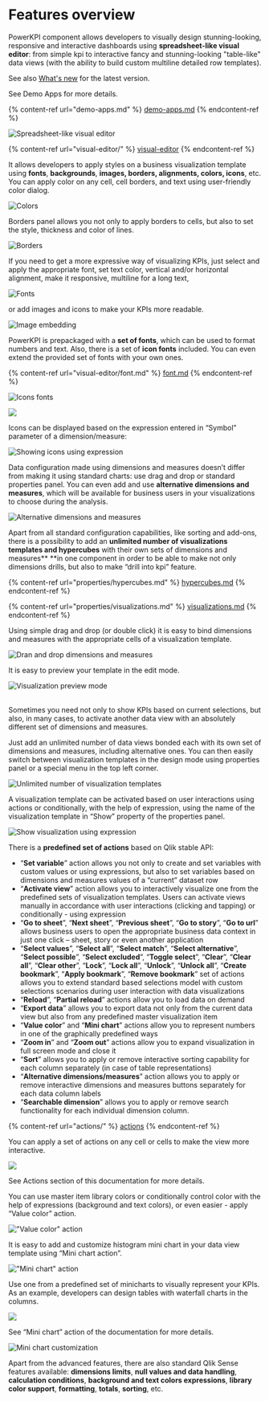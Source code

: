 # Features overview

PowerKPI component allows developers to visually design stunning-looking, responsive and interactive dashboards using **spreadsheet-like visual editor**: from simple kpi to interactive fancy and stunning-looking "table-like" data views (with the ability to build custom multiline detailed row templates).

See also [What's new](whats-new.md) for the latest version.

See Demo Apps for more details.

{% content-ref url="demo-apps.md" %}
[demo-apps.md](demo-apps.md)
{% endcontent-ref %}

![Spreadsheet-like visual editor](.gitbook/assets/Features1.png)

{% content-ref url="visual-editor/" %}
[visual-editor](visual-editor/)
{% endcontent-ref %}

It allows developers to apply styles on a business visualization template using **fonts**, **backgrounds**, **images, borders, alignments, colors, icons**, etc. You can apply color on any cell, cell borders, and text using user-friendly color dialog.

![Colors](.gitbook/assets/Features2.png)

Borders panel allows you not only to apply borders to cells, but also to set the style, thickness and color of lines.

![Borders](.gitbook/assets/Features3.png)

If you need to get a more expressive way of visualizing KPIs, just select and apply the appropriate font, set text color, vertical and/or horizontal alignment, make it responsive, multiline for a long text,

![Fonts](.gitbook/assets/Features4.png)

or add images and icons to make your KPIs more readable.

![Image embedding](.gitbook/assets/Features5.png)

PowerKPI is prepackaged with a **set of fonts**, which can be used to format numbers and text. Also, there is a set of **icon fonts** included. You can even extend the provided set of fonts with your own ones.

{% content-ref url="visual-editor/font.md" %}
[font.md](visual-editor/font.md)
{% endcontent-ref %}

![Icons fonts](.gitbook/assets/Features7.png)

![](.gitbook/assets/Features6.png)

Icons can be displayed based on the expression entered in “Symbol” parameter of a dimension/measure:

![Showing icons using expression](.gitbook/assets/Features8.png)

Data configuration made using dimensions and measures doesn’t differ from making it using standard charts: use drag and drop or standard properties panel. You can even add and use **alternative dimensions and measures**, which will be available for business users in your visualizations to choose during the analysis.

![Alternative dimensions and measures](.gitbook/assets/Features9.png)

Apart from all standard configuration capabilities, like sorting and add-ons, there is a possibility to add an **unlimited number of visualizations templates and hypercubes** with their own sets of dimensions and measures** **in one component in order to be able to make not only dimensions drills, but also to make “drill into kpi” feature.

{% content-ref url="properties/hypercubes.md" %}
[hypercubes.md](properties/hypercubes.md)
{% endcontent-ref %}

{% content-ref url="properties/visualizations.md" %}
[visualizations.md](properties/visualizations.md)
{% endcontent-ref %}

Using simple drag and drop (or double click) it is easy to bind dimensions and measures with the appropriate cells of a visualization template.

![Dran and drop dimensions and measures](.gitbook/assets/Features10.png)

It is easy to preview your template in the edit mode.

![Visualization preview mode](.gitbook/assets/Features11.png)

\
Sometimes you need not only to show KPIs based on current selections, but also, in many cases, to activate another data view with an absolutely different set of dimensions and measures.

Just add an unlimited number of data views bonded each with its own set of dimensions and measures, including alternative ones. You can then easily switch between visualization templates in the design mode using properties panel or a special menu in the top left corner.

![Unlimited number of visualization templates](.gitbook/assets/Features12.png)

A visualization template can be activated based on user interactions using actions or conditionally, with the help of expression, using the name of the visualization template in “Show” property of the properties panel.

![Show visualization using expression](.gitbook/assets/Features13.png)

&#x20;There is a **predefined set of actions** based on Qlik stable API:

*  “**Set variable**” action allows you not only to create and set variables with custom values or using expressions, but also to set variables based on dimensions and measures values of a “current” dataset row
* “**Activate view**” action allows you to interactively visualize one from the predefined sets of visualization templates. Users can activate views manually in accordance with user interactions (clicking and tapping) or conditionally - using expression
* “**Go to sheet**”, “**Next sheet**”, “**Previous sheet**”, “**Go to story**”, “**Go to url**” allows business users to open the appropriate business data context in just one click – sheet, story or even another application
* “**Select values**”, “**Select all**”, “**Select match**”, “**Select alternative**”, “**Select possible**”, “**Select excluded**”,  “**Toggle select**”, “**Clear**”, “**Clear all**”, “**Clear other**”, “**Lock**”, “**Lock all**”, “**Unlock**”, “**Unlock all**”, “**Create bookmark**”, “**Apply bookmark**”, “**Remove bookmark**” set of actions allows you to extend standard based selections model with custom selections scenarios during user interaction with  data visualizations
* “**Reload**”, “**Partial reload**” actions allow you to load data on demand
* “**Export data**” allows you to export data not only from the current data view but also from any predefined master visualization item
* “**Value color**” and “**Mini chart**” actions allow you to represent numbers in one of the graphically predefined ways
* “**Zoom in**” and “**Zoom out**” actions allow you to expand visualization in full screen mode and close it
* “**Sort**” allows you to apply or remove interactive sorting capability for each column separately (in case of table representations)
* “**Alternative dimensions/measures**” action allows you to apply or remove interactive dimensions and measures buttons separately for each data column labels
* “**Searchable dimension**” allows you to apply or remove search functionality for each individual dimension column.

{% content-ref url="actions/" %}
[actions](actions/)
{% endcontent-ref %}

You can apply a set of actions on any cell or cells to make the view more interactive.&#x20;

![](.gitbook/assets/Features14.png)

See Actions section of this documentation for more details.

You can use master item library colors or conditionally control color with the help of expressions (background and text colors), or even easier - apply “Value color” action.

!["Value color" action](.gitbook/assets/Features15.png)



It is easy to add and customize histogram mini chart in your data view template using “Mini chart action”.

!["Mini chart" action](.gitbook/assets/Features16.png)

Use one from a predefined set of minicharts to visually represent your KPIs. As an example, developers can design tables with waterfall charts in the columns.

![](.gitbook/assets/NetIncome.png)

See “Mini chart” action of the documentation for more details.

![Mini chart customization](.gitbook/assets/Features17.png)

Apart from the advanced features, there are also standard Qlik Sense features available: **dimensions limits**, **null values and data handling**, **calculation conditions**, **background and text colors expressions**, **library color support**, **formatting**, **totals**, **sorting**, etc.
